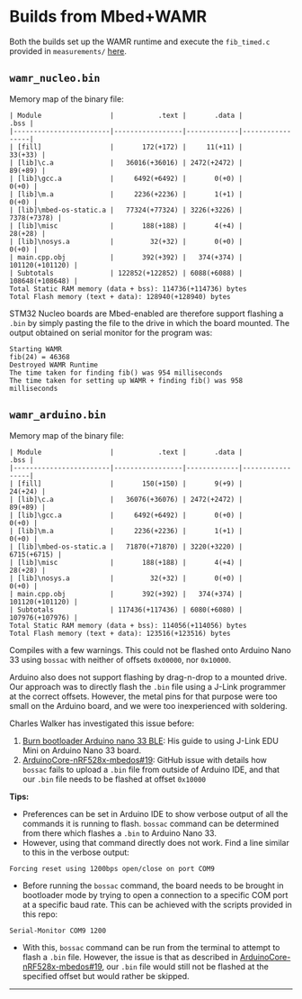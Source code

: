 # Builds from Mbed+WAMR

Both the builds set up the WAMR runtime and execute the `fib_timed.c` provided in `measurements/` [here](https://github.com/utsavm9/wasm-for-arduino-mbed/blob/main/measurements/fib_timed.c).



## `wamr_nucleo.bin`

Memory map of the binary file:
```
| Module                 |           .text |       .data |            .bss |
|------------------------|-----------------|-------------|-----------------|
| [fill]                 |       172(+172) |     11(+11) |         33(+33) |
| [lib]\c.a              |   36016(+36016) | 2472(+2472) |         89(+89) |
| [lib]\gcc.a            |     6492(+6492) |       0(+0) |           0(+0) |
| [lib]\m.a              |     2236(+2236) |       1(+1) |           0(+0) |
| [lib]\mbed-os-static.a |   77324(+77324) | 3226(+3226) |     7378(+7378) |
| [lib]\misc             |       188(+188) |       4(+4) |         28(+28) |
| [lib]\nosys.a          |         32(+32) |       0(+0) |           0(+0) |
| main.cpp.obj           |       392(+392) |   374(+374) | 101120(+101120) |
| Subtotals              | 122852(+122852) | 6088(+6088) | 108648(+108648) |
Total Static RAM memory (data + bss): 114736(+114736) bytes
Total Flash memory (text + data): 128940(+128940) bytes
```

STM32 Nucleo boards are Mbed-enabled are therefore support flashing a `.bin` by simply pasting the file to the drive in which the board mounted. The output obtained on serial monitor for the program was:

```
Starting WAMR
fib(24) = 46368
Destroyed WAMR Runtime
The time taken for finding fib() was 954 milliseconds
The time taken for setting up WAMR + finding fib() was 958 milliseconds
```


## `wamr_arduino.bin`

Memory map of the binary file:
```
| Module                 |           .text |       .data |            .bss |
|------------------------|-----------------|-------------|-----------------|
| [fill]                 |       150(+150) |       9(+9) |         24(+24) |
| [lib]\c.a              |   36076(+36076) | 2472(+2472) |         89(+89) |
| [lib]\gcc.a            |     6492(+6492) |       0(+0) |           0(+0) |
| [lib]\m.a              |     2236(+2236) |       1(+1) |           0(+0) |
| [lib]\mbed-os-static.a |   71870(+71870) | 3220(+3220) |     6715(+6715) |
| [lib]\misc             |       188(+188) |       4(+4) |         28(+28) |
| [lib]\nosys.a          |         32(+32) |       0(+0) |           0(+0) |
| main.cpp.obj           |       392(+392) |   374(+374) | 101120(+101120) |
| Subtotals              | 117436(+117436) | 6080(+6080) | 107976(+107976) |
Total Static RAM memory (data + bss): 114056(+114056) bytes
Total Flash memory (text + data): 123516(+123516) bytes
```

Compiles with a few warnings. This could not be flashed onto Arduino Nano 33 using `bossac` with neither of offsets `0x00000`, nor `0x10000`.

Arduino also does not support flashing by drag-n-drop to a mounted drive. Our approach was to directly flash the `.bin` file using a J-Link programmer at the correct offsets. However, the metal pins for that purpose were too small on the Arduino board, and we were too inexperienced with soldering.

Charles Walker has investigated this issue before:

1. [Burn bootloader Arduino nano 33 BLE](http://djynet.net/?p=969): His guide to using J-Link EDU Mini on Arduino Nano 33 board. 
2. [ArduinoCore-nRF528x-mbedos#19](ArduinoCore-nRF528x-mbedos): GitHub issue with details how `bossac` fails to upload a `.bin` file from outside of Arduino IDE, and that our `.bin` file needs to be flashed at offset `0x10000`

**Tips:**
- Preferences can be set in Arduino IDE to show verbose output of all the commands it is running to flash. `bossac` command can be determined from there which flashes a `.bin` to Arduino Nano 33.
- However, using that command directly does not work. Find a line similar to this in the verbose output:
```
Forcing reset using 1200bps open/close on port COM9
```
- Before running the `bossac` command, the board needs to be brought in bootloader mode by trying to open a connection to a specific COM port at a specific baud rate. This can be achieved with the scripts provided in this repo:
```
Serial-Monitor COM9 1200
```
- With this, `bossac` command can be run from the terminal to attempt to flash a `.bin` file. However, the issue is that as described in [ArduinoCore-nRF528x-mbedos#19](ArduinoCore-nRF528x-mbedos), our `.bin` file would still not be flashed at the specified offset but would rather be skipped.
-----